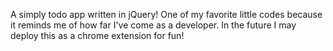 A simply todo app written in jQuery!
One of my favorite little codes because it reminds me of how far I've come as a developer.
In the future I may deploy this as a chrome extension for fun!

